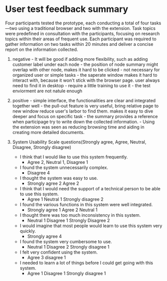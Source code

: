 # User test feedback summary

Four participants tested the prototype, each conducting a total of four tasks—two using a traditional browser and two with the extension. Task topics were predefined in consultation with the participants, focusing on research topics within their areas of frequent use. Each participant was required to gather information on two tasks within 20 minutes and deliver a concise report on the information collected.

1. negative
        - It will be good if adding more flexibility, such as adding customer label under each node
        - the position of node summary might overlap with other node, makes it hard to be clicked
        - not necessary for organized user or simple tasks
        - the saperate window makes it hard to interact with, because it won't stick with the browser page. user always need to find it in desktop 
        - require a little training to use it
        - the test enviorment are not natule enough

2.  positive 
        - simple interface, the functionalities are clear and integrated together well
        - the pull-out feature is very useful, bring relative page to new window reduce user's larbor to find them. makes it easy to dive deeper and focus on specific task
        - the summary provides a reference when participage try to write down the collected information.
        - Using the extension was seen as reducing browsing time and aiding in creating more detailed documents.


3. System Usability Scale  questions(Strongly agree, Agree, Neutral, Disagree, Strongly disagree)
    - I think that I would like to use this system frequently.
        - Agree 2, Neutral 1, Disagree 1
    - I found the system unnecessarily complex.
        - Disagree 4
    - I thought the system was easy to use.
        - Strongly agree 2 Agree 2
    - I think that I would need the support of a technical person to be able to use this system.
        - Agree 1 Neutral 1 Strongly disagree 2
    - I found the various functions in this system were well integrated.
        - Strongly agree 1 Agree 2 Neutral 1
    - I thought there was too much inconsistency in this system.
        - Neutral 1 Disagree 1 Strongly Disagree 2 
    - I would imagine that most people would learn to use this system very quickly.
        - Strongly agree 4
    - I found the system very cumbersome to use.
        - Neutral 1 Disagree 2 Strongly disagree 1
    - I felt very confident using the system.
        - Agree 3 disagree 1
    - I needed to learn a lot of things before I could get going with this system.
        - Agree 1 Disagree 1 Strongly disagree 1
